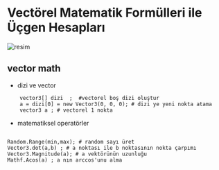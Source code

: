 # Vectörel Matematik Formülleri ile Üçgen Hesapları

![resim](https://images.squarespace-cdn.com/content/5c8c4dd190f904ba4fd6c023/1559766069525-6W7SD5K94SG4YHT7CYZX/shutterstock_795328972.jpg?format=1500w&content-type=image%2Fjpeg)

## vector math

+ dizi ve vector 
```
	vector3[] dizi  ;  #vectorel boş dizi oluştur	
 	a = dizi[0] = new Vector3(0, 0, 0); # dizi ye yeni nokta atama  
 	vector3 a ; # vectorel 1 nokta   
 ```
+ matematiksel operatörler
 
```

Random.Range(min,max); # random sayı üret
Vector3.dot(a,b) ; # a noktası ile b noktasının nokta çarpımı
Vector3.Magnitude(a); # a vektörünün uzunluğu
Mathf.Acos(a) ; a nın arccos'unu alma




```